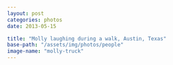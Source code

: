 ```yaml
---
layout: post
categories: photos
date: 2013-05-15

title: "Molly laughing during a walk, Austin, Texas"
base-path: "/assets/img/photos/people"
image-name: "molly-truck"
---
```


